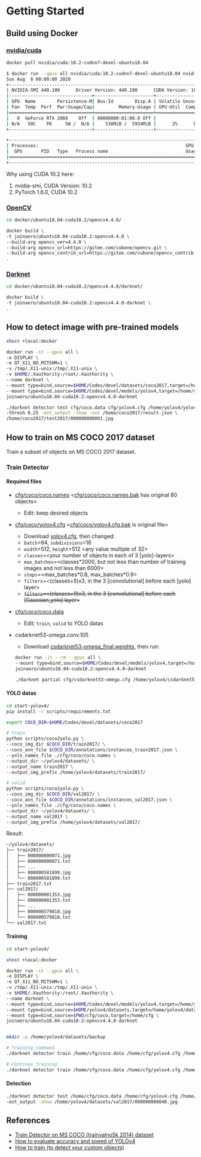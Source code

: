 # Getting Started

## Build using Docker

### [nvidia/cuda](https://hub.docker.com/r/nvidia/cuda)

```bash
docker pull nvidia/cuda:10.2-cudnn7-devel-ubuntu18.04
```

```bash
$ docker run --gpus all nvidia/cuda:10.2-cudnn7-devel-ubuntu18.04 nvidia-smi
Sun Aug  8 00:00:00 2020
+-----------------------------------------------------------------------------+
| NVIDIA-SMI 440.100      Driver Version: 440.100      CUDA Version: 10.2     |
|-------------------------------+----------------------+----------------------+
| GPU  Name        Persistence-M| Bus-Id        Disp.A | Volatile Uncorr. ECC |
| Fan  Temp  Perf  Pwr:Usage/Cap|         Memory-Usage | GPU-Util  Compute M. |
|===============================+======================+======================|
|   0  GeForce RTX 2060    Off  | 00000000:01:00.0 Off |                  N/A |
| N/A   50C    P8     5W /  N/A |    538MiB /  5934MiB |      2%      Default |
+-------------------------------+----------------------+----------------------+

+-----------------------------------------------------------------------------+
| Processes:                                                       GPU Memory |
|  GPU       PID   Type   Process name                             Usage      |
|=============================================================================|
+-----------------------------------------------------------------------------+
```

Why using CUDA 10.2 here:

1. nvidia-smi, CUDA Version: 10.2
2. PyTorch 1.6.0, CUDA 10.2

<!--
docker run -it --gpus all nvidia/cuda:10.2-cudnn7-devel-ubuntu18.04
-->

### [OpenCV](https://github.com/opencv/opencv)

```bash
cd docker/ubuntu18.04-cuda10.2/opencv4.4.0/

docker build \
-t joinaero/ubuntu18.04-cuda10.2:opencv4.4.0 \
--build-arg opencv_ver=4.4.0 \
--build-arg opencv_url=https://gitee.com/cubone/opencv.git \
--build-arg opencv_contrib_url=https://gitee.com/cubone/opencv_contrib.git \
.
```

<!--
docker run -it --gpus all joinaero/ubuntu18.04-cuda10.2:opencv4.4.0
-->

<!--
#9 99.47 W: GPG error: https://developer.download.nvidia.cn/compute/cuda/repos/ubuntu1804/x86_64  Release: The following signatures were invalid: BADSIG F60F4B3D7FA2AF80 cudatools <cudatools@nvidia.com>
#9 99.47 E: The repository 'https://developer.download.nvidia.com/compute/cuda/repos/ubuntu1804/x86_64  Release' is not signed.
-->
<!--
#9 1398. [ 63%] Building CXX object modules/xfeatures2d/CMakeFiles/opencv_xfeatures2d.dir/src/boostdesc.cpp.o
#9 1398. /codes/opencv_contrib/modules/xfeatures2d/src/boostdesc.cpp:654:20: fatal error: boostdesc_bgm.i: No such file or directory
#9 1398.            #include "boostdesc_bgm.i"
-->

### [Darknet](https://github.com/AlexeyAB/darknet)

```bash
cd docker/ubuntu18.04-cuda10.2/opencv4.4.0/darknet/

docker build \
-t joinaero/ubuntu18.04-cuda10.2:opencv4.4.0-darknet \
.
```

<!--
#9 147.6 /usr/bin/ld: warning: libcuda.so.1, needed by libdarknet.so, not found (try using -rpath or -rpath-link)
#9 147.6 libdarknet.so: undefined reference to `cuCtxGetCurrent'
#9 147.6 collect2: error: ld returned 1 exit status
-->

## How to detect image with pre-trained models

```bash
xhost +local:docker

docker run -it --gpus all \
-e DISPLAY \
-e QT_X11_NO_MITSHM=1 \
-v /tmp/.X11-unix:/tmp/.X11-unix \
-v $HOME/.Xauthority:/root/.Xauthority \
--name darknet \
--mount type=bind,source=$HOME/Codes/devel/datasets/coco2017,target=/home/coco2017 \
--mount type=bind,source=$HOME/Codes/devel/models/yolov4,target=/home/yolov4 \
joinaero/ubuntu18.04-cuda10.2:opencv4.4.0-darknet
```

```bash
./darknet detector test cfg/coco.data cfg/yolov4.cfg /home/yolov4/yolov4.weights \
-thresh 0.25 -ext_output -show -out /home/coco2017/result.json \
/home/coco2017/test2017/000000000001.jpg
```

<!--
CUDA status Error: file: /home/darknet/src/dark_cuda.c : () : line: 39 : build time: Aug 10 2020 - 00:00:00

 CUDA Error: forward compatibility was attempted on non supported HW
CUDA Error: forward compatibility was attempted on non supported HW: Operation not permitted
-->

## How to train on MS COCO 2017 dataset

Train a subset of objects on MS COCO 2017 dataset.

### Train Detector

#### Required files

* [cfg/coco/coco.names](../cfg/coco/coco.names) &lt;[cfg/coco/coco.names.bak](../cfg/coco/coco.names.bak) has original 80 objects&gt;
  * Edit: keep desired objects
* [cfg/coco/yolov4.cfg](../cfg/coco/yolov4.cfg) &lt;[cfg/coco/yolov4.cfg.bak](../cfg/coco/yolov4.cfg.bak) is original file&gt;
  * Download [yolov4.cfg](https://raw.githubusercontent.com/AlexeyAB/darknet/master/cfg/yolov4.cfg), then changed:
  * `batch`=64, `subdivisions`=16
  * `width`=512, `height`=512 &lt;any value multiple of 32&gt;
  * `classes`=&lt;your number of objects in each of 3 [yolo]-layers&gt;
  * `max_batches`=&lt;classes\*2000, but not less than number of training images and not less than 6000&gt;
  * `steps`=&lt;max_batches\*0.8, max_batches\*0.9&gt;
  * `filters`=&lt;(classes+5)x3, in the 3 [convolutional] before each [yolo] layer&gt;
  * <s>`filters`=&lt;(classes+9)x3, in the 3 [convolutional] before each [Gaussian_yolo] layer&gt;</s>
* [cfg/coco/coco.data](../cfg/coco/coco.data)
  * Edit: `train`, `valid` to YOLO datas
* csdarknet53-omega.conv.105
  * Download [csdarknet53-omega_final.weights](https://drive.google.com/open?id=18jCwaL4SJ-jOvXrZNGHJ5yz44g9zi8Hm), then run:

  ```bash
  docker run -it --rm --gpus all \
  --mount type=bind,source=$HOME/Codes/devel/models/yolov4,target=/home/yolov4 \
  joinaero/ubuntu18.04-cuda10.2:opencv4.4.0-darknet

  ./darknet partial cfg/csdarknet53-omega.cfg /home/yolov4/csdarknet53-omega_final.weights /home/yolov4/csdarknet53-omega.conv.105 105
  ```

#### YOLO datas

```bash
cd start-yolov4/
pip install -r scripts/requirements.txt

export COCO_DIR=$HOME/Codes/devel/datasets/coco2017

# train
python scripts/coco2yolo.py \
--coco_img_dir $COCO_DIR/train2017/ \
--coco_ann_file $COCO_DIR/annotations/instances_train2017.json \
--yolo_names_file ./cfg/coco/coco.names \
--output_dir ~/yolov4/datasets/ \
--output_name train2017 \
--output_img_prefix /home/yolov4/datasets/train2017/

# valid
python scripts/coco2yolo.py \
--coco_img_dir $COCO_DIR/val2017/ \
--coco_ann_file $COCO_DIR/annotations/instances_val2017.json \
--yolo_names_file ./cfg/coco/coco.names \
--output_dir ~/yolov4/datasets/ \
--output_name val2017 \
--output_img_prefix /home/yolov4/datasets/val2017/
```

Result:

```txt
~/yolov4/datasets/
├── train2017/
│   ├── 000000000071.jpg
│   ├── 000000000071.txt
│   ├── ...
│   ├── 000000581899.jpg
│   └── 000000581899.txt
├── train2017.txt
├── val2017/
│   ├── 000000001353.jpg
│   ├── 000000001353.txt
│   ├── ...
│   ├── 000000579818.jpg
│   └── 000000579818.txt
└── val2017.txt
```

#### Training

```bash
cd start-yolov4/

xhost +local:docker

docker run -it --gpus all \
-e DISPLAY \
-e QT_X11_NO_MITSHM=1 \
-v /tmp/.X11-unix:/tmp/.X11-unix \
-v $HOME/.Xauthority:/root/.Xauthority \
--name darknet \
--mount type=bind,source=$HOME/Codes/devel/models/yolov4,target=/home/yolov4 \
--mount type=bind,source=$HOME/yolov4/datasets,target=/home/yolov4/datasets \
--mount type=bind,source=$PWD/cfg/coco,target=/home/cfg \
joinaero/ubuntu18.04-cuda10.2:opencv4.4.0-darknet


mkdir -p /home/yolov4/datasets/backup

# Training command
./darknet detector train /home/cfg/coco.data /home/cfg/yolov4.cfg /home/yolov4/csdarknet53-omega.conv.105

# Continue training
./darknet detector train /home/cfg/coco.data /home/cfg/yolov4.cfg /home/yolov4/datasets/backup/yolov4_last.weights
```

#### Detection

```bash
./darknet detector test /home/cfg/coco.data /home/cfg/yolov4.cfg /home/yolov4/datasets/backup/yolov4_final.weights \
-ext_output -show /home/yolov4/datasets/val2017/000000006040.jpg
```

<!--
### Evaluate Accuracy and FPS
-->

## References

* [Train Detector on MS COCO (trainvalno5k 2014) dataset](https://github.com/AlexeyAB/darknet/wiki/Train-Detector-on-MS-COCO-(trainvalno5k-2014)-dataset)
* [How to evaluate accuracy and speed of YOLOv4](https://github.com/AlexeyAB/darknet/wiki/How-to-evaluate-accuracy-and-speed-of-YOLOv4)
* [How to train (to detect your custom objects)](https://github.com/AlexeyAB/darknet#how-to-train-to-detect-your-custom-objects)

<!--
* [Pytorch搭建YoloV4目标检测平台](https://blog.csdn.net/weixin_44791964/article/details/106214657)
-->
